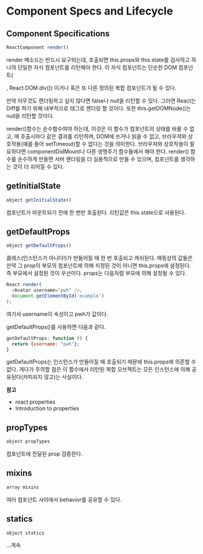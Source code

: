 # Component Specs and Lifecycle

## Component Specifications

```javascript
ReactComponent render()
```

render 메소드는 반드시 요구되는데, 호출되면 this.props와 this.state를 검사하고 하나의 단일한 자식 컴포넌트를 리턴해야 한다. 이 자식 컴포넌트는 단순한 DOM 컴포넌트(<div />, React.DOM.div()) 이거나 혹은 또 다른 정의된 복합 컴포넌트가 될 수 있다.

만약 아무것도 랜더링하고 싶지 않다면 false나 null을 리턴할 수 있다. 그러면 React는 Diff를 하기 위해 내부적으로 <noscript> 태그로 랜더링 할 것이다. 또한 this.getDOMNode()는 null을 리턴할 것이다.

render()함수는 순수함수여야 하는데, 이것은 이 함수가 컴포넌트의 상태를 바꿀 수 없고, 매 호출시마다 같은 결과를 리턴하며, DOM에 쓰거나 읽을 수 없고, 브라우져와 상호작용(예를 들어 setTimeout)할 수 없다는 것을 의미한다. 브라우져와 상호작용이 필요하다면 componentDidMount나 다른 생명주기 함수들에서 해야 한다. render() 함수를 순수하게 만들면 서버 랜더링을 더 실용적으로 만들 수 있으며, 컴포넌트를 생각하는 것이 더 쉬어질 수 있다.


## getInitialState

```javascript
object getInitialState()
```

컴포넌트가 마운트되기 전에 한 번만 호출된다. 리턴값은 this.state으로 사용된다.

## getDefaultProps

```javascript
object getDefaultProps()
```

클래스(인스턴스가 아니다!)가 만들어질 때 한 번 호출되고 캐쉬된다. 매핑상의 값들은 만약 그 prop이 부모의 컴포넌트에 의해 지정된 것이 아니면 this.props에 설정된다. 즉 부모에서 설정된 것이 우선이다. props는 다음처럼 부모에 의해 설정될 수 있다.

```javascript
React.render(
  <Avatar username="pwh" />,
  document.getElementById('example')
);
```

여기서 username이 속성이고 pwh가 값이다.

getDefaultProps()를 사용하면 다음과 같다.

```javascript
getDefaultProps: function () {
  return {username: "pwh"};
}
```

getDefaultProps는 인스턴스가 만들어질 때 호출되기 때문에 this.props에 의존할 수 없다. 게다가 주의할 점은 이 함수에서 리턴된 복합 오브젝트는 모든 인스턴스에 의해 공유된다(카피되지 않고)는 사실이다.

__참고__

- react properties
- Introduction to properties

## propTypes

```javascript
object propTypes
```

컴포넌트에 전달된 prop 검증한다.

## mixins

```javascript
array mixins
```

여러 컴포넌트 사이에서 behavior를 공유할 수 있다.

## statics

```javascript
object statics
```

...게속
